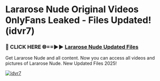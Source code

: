 # Lararose Nude Original Videos 0nlyFans Leaked - Files Updated! (idvr7)

<h3>🔴 CLICK HERE 🌐==►► <a href="https://tinyurl.com/yrmya6cz" rel="nofollow">Lararose Nude Updated Files</a></h3>

Get Lararose Nude and all content. Now you can access all videos and pictures of Lararose Nude. New Updated Files 2025!

[![idvr7](https://i.imgur.com/FMdXYCs.gif)](https://tinyurl.com/yrmya6cz)
